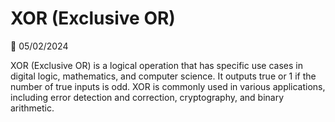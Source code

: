 # XOR (Exclusive OR) 

📅 05/02/2024

XOR (Exclusive OR) is a logical operation that has specific use cases in digital logic, mathematics, and computer science. It outputs true or 1 if the number of true inputs is odd. XOR is commonly used in various applications, including error detection and correction, cryptography, and binary arithmetic.

